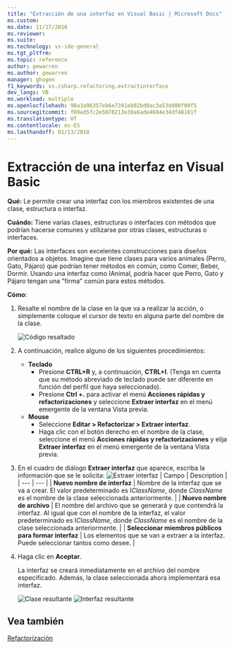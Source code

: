 ```yaml
---
title: "Extracción de una interfaz en Visual Basic | Microsoft Docs"
ms.custom: 
ms.date: 11/17/2016
ms.reviewer: 
ms.suite: 
ms.technology: vs-ide-general
ms.tgt_pltfrm: 
ms.topic: reference
author: gewarren
ms.author: gewarren
manager: ghogen
f1_keywords: vs.csharp.refactoring.extractinterface
dev_langs: VB
ms.workload: multiple
ms.openlocfilehash: 98a3a96357eb6e7391eb92bd0ac3a53dd00f09f5
ms.sourcegitcommit: f89ed5fc2e5078213e30a6ade4604e34df48181f
ms.translationtype: HT
ms.contentlocale: es-ES
ms.lasthandoff: 01/13/2018
---
```

# <a name="extract-an-interface-in-visual-basic"></a>Extracción de una interfaz en Visual Basic

**Qué:** Le permite crear una interfaz con los miembros existentes de una clase, estructura o interfaz.

**Cuándo:** Tiene varias clases, estructuras o interfaces con métodos que podrían hacerse comunes y utilizarse por otras clases, estructuras o interfaces.

**Por qué:** Las interfaces son excelentes construcciones para diseños orientados a objetos.  Imagine que tiene clases para varios animales (Perro, Gato, Pájaro) que podrían tener métodos en común, como Comer, Beber, Dormir.  Usando una interfaz como IAnimal, podría hacer que Perro, Gato y Pájaro tengan una "firma" común para estos métodos.  

**Cómo**:

1. Resalte el nombre de la clase en la que va a realizar la acción, o simplemente coloque el cursor de texto en alguna parte del nombre de la clase.

   ![Código resaltado](media/extractinterface-highlight-vb.png)

1. A continuación, realice alguno de los siguientes procedimientos:
   * **Teclado**
     * Presione **CTRL+R** y, a continuación, **CTRL+I**.  (Tenga en cuenta que su método abreviado de teclado puede ser diferente en función del perfil que haya seleccionado).
     * Presione **Ctrl +.** para activar el menú **Acciones rápidas y refactorizaciones** y seleccione **Extraer interfaz** en el menú emergente de la ventana Vista previa.
   * **Mouse**
     * Seleccione **Editar > Refactorizar > Extraer interfaz**.
     * Haga clic con el botón derecho en el nombre de la clase, seleccione el menú **Acciones rápidas y refactorizaciones** y elija **Extraer interfaz** en el menú emergente de la ventana Vista previa.

1. En el cuadro de diálogo **Extraer interfaz** que aparece, escriba la información que se le solicita: ![Extraer interfaz](media/extractinterface-dialog-vb.png)
   | Campo | Description |
   | --- | --- |
   | **Nuevo nombre de interfaz** | Nombre de la interfaz que se va a crear. El valor predeterminado es I*ClassName*, donde *ClassName* es el nombre de la clase seleccionada anteriormente. |
   | **Nuevo nombre de archivo** | El nombre del archivo que se generará y que contendrá la interfaz. Al igual que con el nombre de la interfaz, el valor predeterminado es I*ClassName*, donde *ClassName* es el nombre de la clase seleccionada anteriormente. |
   | **Seleccionar miembros públicos para formar interfaz** | Los elementos que se van a extraer a la interfaz.  Puede seleccionar tantos como desee. |

1. Haga clic en **Aceptar**.

   La interfaz se creará inmediatamente en el archivo del nombre especificado.  Además, la clase seleccionada ahora implementará esa interfaz.

   ![Clase resultante](media/extractinterface-class-vb.png)
   ![Interfaz resultante](media/extractinterface-interface-vb.png)

## <a name="see-also"></a>Vea también

[Refactorización](../refactoring-in-visual-studio.md)